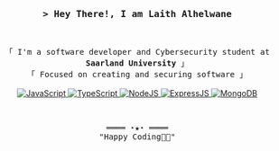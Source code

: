 

<!-- Title -->
<h3 align="center">
        <samp>&gt; Hey There!, I am
                <b>Laith Alhelwane</b>
        </samp>
</h3>
<br>

<p align="center">
        <!-- Intro -->
        <samp>
                「 I'm a software developer and Cybersecurity student at <b>Saarland University</b>  」
                <br>
                「 Focused on creating and securing software </b> 」
                <br>
                <br>
        </samp>
        <!-- Technologies -->
        <a href="https://github.com/laithalhelwane?tab=repositories" target="_blank"><img alt="JavaScript"
                        src="https://img.shields.io/badge/-JavaScript-F7DF1E?style=flat-square&logo=JavaScript&logoColor=white">
        </a>
        <a href="https://github.com/laithalhelwane?tab=repositories" target="_blank"><img alt="TypeScript"
                        src="https://img.shields.io/badge/-TypeScript-02cdf1?style=flat-square&logo=TypeScript&logoColor=white">
        </a>
        <a href="https://github.com/laithalhelwane?tab=repositories" target="_blank"><img alt="NodeJS"
                        src="https://img.shields.io/badge/node.js-6DA55F?style=flat-square&logo=node.js&logoColor=white">
        </a>
        <a href="https://github.com/laithalhelwane?tab=repositories" target="_blank"><img alt="ExpressJS"
                        src="https://img.shields.io/badge/express.js-%23404d59.svg?style=flat-square&logo=express&logoColor=%2361DAFB">
        </a>
          <a href="https://github.com/laithalhelwane?tab=repositories" target="_blank"><img alt="MongoDB"
                        src="https://img.shields.io/badge/MongoDB-%234ea94b.svg?style=flat-square&logo=mongodb&logoColor=white">
        </a>
        
</p>

<br>

<!-- Footer -->
<samp>
    <p align="center">
        ════ ⋆★⋆ ════
        <br>
        "Happy Coding👨‍💻"
    </p>
</samp>

<!-- Featured Repositories -->
